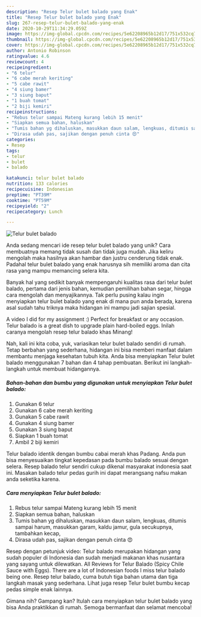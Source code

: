 ```yaml
---
description: "Resep Telur bulet balado yang Enak"
title: "Resep Telur bulet balado yang Enak"
slug: 267-resep-telur-bulet-balado-yang-enak
date: 2020-10-29T11:34:29.059Z
image: https://img-global.cpcdn.com/recipes/5e62208965b12d17/751x532cq70/telur-bulet-balado-foto-resep-utama.jpg
thumbnail: https://img-global.cpcdn.com/recipes/5e62208965b12d17/751x532cq70/telur-bulet-balado-foto-resep-utama.jpg
cover: https://img-global.cpcdn.com/recipes/5e62208965b12d17/751x532cq70/telur-bulet-balado-foto-resep-utama.jpg
author: Antonio Robinson
ratingvalue: 4.6
reviewcount: 4
recipeingredient:
- "6 telur"
- "6 cabe merah keriting"
- "5 cabe rawit"
- "4 siung bamer"
- "3 siung baput"
- "1 buah tomat"
- "2 biji kemiri"
recipeinstructions:
- "Rebus telur sampai Mateng kurang lebih 15 menit"
- "Siapkan semua bahan, haluskan"
- "Tumis bahan yg dihaluskan, masukkan daun salam, lengkuas, ditumis sampai harum, masukkan garam, kaldu jamur, gula secukupnya, tambahkan kecap,"
- "Dirasa udah pas, sajikan dengan penuh cinta 😍"
categories:
- Resep
tags:
- telur
- bulet
- balado

katakunci: telur bulet balado 
nutrition: 133 calories
recipecuisine: Indonesian
preptime: "PT39M"
cooktime: "PT59M"
recipeyield: "2"
recipecategory: Lunch

---
```



![Telur bulet balado](https://img-global.cpcdn.com/recipes/5e62208965b12d17/751x532cq70/telur-bulet-balado-foto-resep-utama.jpg)

Anda sedang mencari ide resep telur bulet balado yang unik? Cara membuatnya memang tidak susah dan tidak juga mudah. Jika keliru mengolah maka hasilnya akan hambar dan justru cenderung tidak enak. Padahal telur bulet balado yang enak harusnya sih memiliki aroma dan cita rasa yang mampu memancing selera kita.

Banyak hal yang sedikit banyak mempengaruhi kualitas rasa dari telur bulet balado, pertama dari jenis bahan, kemudian pemilihan bahan segar, hingga cara mengolah dan menyajikannya. Tak perlu pusing kalau ingin menyiapkan telur bulet balado yang enak di mana pun anda berada, karena asal sudah tahu triknya maka hidangan ini mampu jadi sajian spesial.

A video I did for my assignment :) Perfect for breakfast or any occasion. Telur balado is a great dish to upgrade plain hard-boiled eggs. Inilah caranya mengolah resep telur balado khas Minang!


Nah, kali ini kita coba, yuk, variasikan telur bulet balado sendiri di rumah. Tetap berbahan yang sederhana, hidangan ini bisa memberi manfaat dalam membantu menjaga kesehatan tubuh kita. Anda bisa menyiapkan Telur bulet balado menggunakan 7 bahan dan 4 tahap pembuatan. Berikut ini langkah-langkah untuk membuat hidangannya.

<!--inarticleads1-->

##### Bahan-bahan dan bumbu yang digunakan untuk menyiapkan Telur bulet balado:

1. Gunakan 6 telur
1. Gunakan 6 cabe merah keriting
1. Gunakan 5 cabe rawit
1. Gunakan 4 siung bamer
1. Gunakan 3 siung baput
1. Siapkan 1 buah tomat
1. Ambil 2 biji kemiri


Telur balado identik dengan bumbu cabai merah khas Padang. Anda pun bisa menyesuaikan tingkat kepedasan pada bumbu balado sesuai dengan selera. Resep balado telur sendiri cukup dikenal masyarakat indonesia saat ini. Masakan balado telur pedas gurih ini dapat merangsang nafsu makan anda seketika karena. 

<!--inarticleads2-->

##### Cara menyiapkan Telur bulet balado:

1. Rebus telur sampai Mateng kurang lebih 15 menit
1. Siapkan semua bahan, haluskan
1. Tumis bahan yg dihaluskan, masukkan daun salam, lengkuas, ditumis sampai harum, masukkan garam, kaldu jamur, gula secukupnya, tambahkan kecap,
1. Dirasa udah pas, sajikan dengan penuh cinta 😍


Resep dengan petunjuk video: Telur balado merupakan hidangan yang sudah populer di Indonesia dan sudah menjadi makanan khas nusantara yang sayang untuk dilewatkan. All Reviews for Telur Balado (Spicy Chile Sauce with Eggs). There are a lot of Indonesian foods I miss telur balado being one. Resep telur balado, cuma butuh tiga bahan utama dan tiga langkah masak yang sederhana. Lihat juga resep Telur bulet bumbu kecap pedas simple enak lainnya. 

Gimana nih? Gampang kan? Itulah cara menyiapkan telur bulet balado yang bisa Anda praktikkan di rumah. Semoga bermanfaat dan selamat mencoba!
